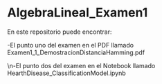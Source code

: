 # AlgebraLineal_Examen1

En este repositorio puede encontrar:

-El punto uno del examen en el PDF llamado Examen1_1_DemostracionDistanciaHamming.pdf

\n-El punto dos del examen en el Notebook llamado HearthDisease_ClassificationModel.ipynb 

